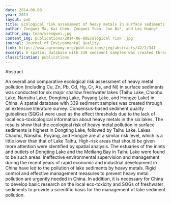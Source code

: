 ```yaml
---
date: 2014-06-08
year: 2013
layout: pub
title: Ecological risk assessment of heavy metals in surface sediments of six major Chinese freshwater lakes
author: Zongwei Ma, Kai Chen, Zengwei Yuan, Jun Bi*, and Lei Huang*
author_img: team/yzengwei.jpg
content_img: publications/2014-06-08Ecological risk .jpg
journal: Journal of Environmental Quality
link: https://www.agronomy.org/publications/jeq/abstracts/42/2/341
excerpt: A spatial database with 339 sediment samples was created through an extensive literature survey. Consensus-based sediment quality guidelines (SQGs) were used as the effect thresholds due to the lack of local eco-toxicological information about heavy metals in the six lakes.
classification: publications
---
```





Abstract



An overall and comparative ecological risk assessment of heavy metal pollution (including Cu, Zn, Pb, Cd, Hg, Cr, As, and Ni) in surface sediments was conducted for six major shallow freshwater lakes (Taihu Lake, Chaohu Lake, Nansihu Lake, Dongting Lake, Poyang Lake, and Hongze Lake) in China. A spatial database with 339 sediment samples was created through an extensive literature survey. Consensus-based sediment quality guidelines (SQGs) were used as the effect thresholds due to the lack of local eco-toxicological information about heavy metals in the six lakes. The results show that the ecological risk of heavy metal pollution in surface sediments is highest in Dongting Lake, followed by Taihu Lake. Lakes Chaohu, Nansihu, Poyang, and Hongze are at a similar risk level, which is a little lower than that of Lake Taihu. High-risk areas that should be given more attention were identified by spatial analysis. The estuaries of the inlets and outlets of Dongting Lake and the Meiliang Bay in Taihu Lake were found to be such areas. Ineffective environmental supervision and management during the recent years of rapid economic and industrial development in China have led to the pollution of lake sediments by heavy metals. Rigid control and effective management measures to prevent heavy metal pollution are urgently needed in China. In addition, it is necessary for China to develop basic research on the local eco-toxicity and SQGs of freshwater sediments to provide a scientific basis for the management of lake sediment pollution.
